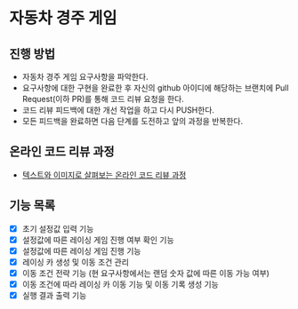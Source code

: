 # 자동차 경주 게임
## 진행 방법
* 자동차 경주 게임 요구사항을 파악한다.
* 요구사항에 대한 구현을 완료한 후 자신의 github 아이디에 해당하는 브랜치에 Pull Request(이하 PR)를 통해 코드 리뷰 요청을 한다.
* 코드 리뷰 피드백에 대한 개선 작업을 하고 다시 PUSH한다.
* 모든 피드백을 완료하면 다음 단계를 도전하고 앞의 과정을 반복한다.

## 온라인 코드 리뷰 과정
* [텍스트와 이미지로 살펴보는 온라인 코드 리뷰 과정](https://github.com/next-step/nextstep-docs/tree/master/codereview)

## 기능 목록
* [X] 초기 설정값 입력 기능
* [X] 설정값에 따른 레이싱 게임 진행 여부 확인 기능
* [X] 설정값에 따른 레이싱 게임 진행 기능 
* [X] 레이싱 카 생성 및 이동 조건 관리
* [X] 이동 조건 전략 기능 (현 요구사항에서는 랜덤 숫자 값에 따른 이동 가능 여부)
* [X] 이동 조건에 따라 레이싱 카 이동 기능 및 이동 기록 생성 기능
* [X] 실행 결과 출력 기능